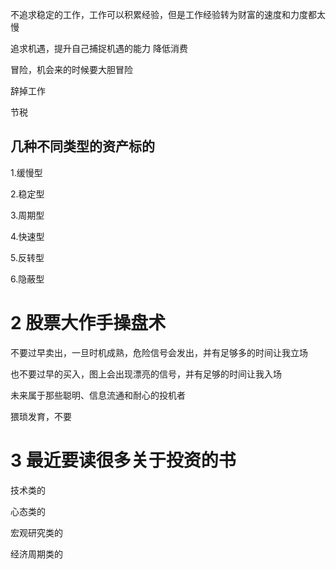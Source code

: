 不追求稳定的工作，工作可以积累经验，但是工作经验转为财富的速度和力度都太慢

追求机遇，提升自己捕捉机遇的能力
降低消费

冒险，机会来的时候要大胆冒险

辞掉工作

节税

## 几种不同类型的资产标的

1.缓慢型

2.稳定型

3.周期型

4.快速型

5.反转型

6.隐蔽型

# 2 股票大作手操盘术

不要过早卖出，一旦时机成熟，危险信号会发出，并有足够多的时间让我立场

也不要过早的买入，图上会出现漂亮的信号，并有足够的时间让我入场

未来属于那些聪明、信息流通和耐心的投机者

猥琐发育，不要

# 3 最近要读很多关于投资的书

技术类的

心态类的

宏观研究类的

经济周期类的

